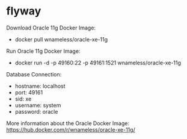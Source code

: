 # flyway

Download Oracle 11g Docker Image:
* docker pull wnameless/oracle-xe-11g

Run Oracle 11g Docker Image:
* docker run -d -p 49160:22 -p 49161:1521 wnameless/oracle-xe-11g

Database Connection:
* hostname: localhost
* port: 49161
* sid: xe
* username: system
* password: oracle

More information about the Oracle Docker Image:
https://hub.docker.com/r/wnameless/oracle-xe-11g/
